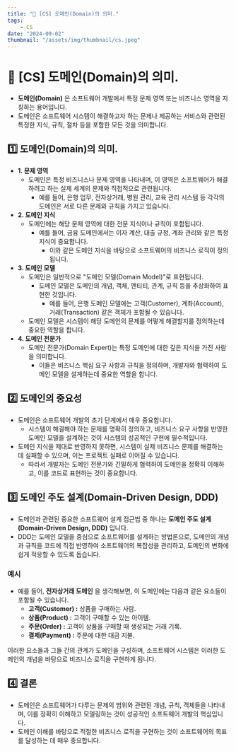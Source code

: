 ```yaml
---
title: "💾 [CS] 도메인(Domain)의 의미."
tags:
    - CS
date: "2024-09-02"
thumbnail: "/assets/img/thumbnail/cs.jpeg"
---
```


# 💾 [CS] 도메인(Domain)의 의미.
- **도메인(Domain)** 은 소프트웨어 개발에서 특정 문제 영역 또는 비즈니스 영역을 지칭하는 용어입니다.
- 도메인은 소프트웨어 시스템이 해결하고자 하는 문제나 제공하는 서비스와 관련된 특정한 지식, 규칙, 절차 등을 포함한 모든 것을 의미합니다.

## 1️⃣ 도메인(Domain)의 의미.
- **1. 문제 영역**
    - 도메인은 특정 비즈니스나 문제 영역을 나타내며, 이 영역은 소프트웨어가 해결하려고 하는 실제 세계의 문제와 직접적으로 관련됩니다.
        - 예를 들어, 은행 업무, 전자상거래, 병원 관리, 교육 관리 시스템 등 각각의 도메인은 서로 다른 문제와 규칙을 가지고 있습니다.
- **2. 도메인 지식**
    - 도메인에는 해당 문제 영역에 대한 전문 지식이나 규칙이 포함됩니다.
        - 예를 들어, 금융 도메인에서는 이자 계산, 대출 규정, 계좌 관리와 같은 특정 지식이 중요합니다.
            - 이와 같은 도메인 지식을 바탕으로 소프트웨어의 비즈니스 로직이 정의됩니다.
- **3. 도메인 모델**
    - 도메인은 일반적으로 "도메인 모델(Domain Model)"로 표현됩니다.
        - 도메인 모델은 도메인의 개념, 객체, 엔티티, 관계, 규칙 등을 추상화하여 표현한 것입니다.
            - 예를 들어, 은행 도메인 모델에는 고객(Customer), 계좌(Account), 거래(Transaction) 같은 객체가 포함될 수 있습니다.
    - 도메인 모델은 시스템이 해당 도메인의 문제를 어떻게 해결할지를 정의하는데 중요한 역할을 합니다.
- **4. 도메인 전문가**
    - 도메인 전문가(Domain Expert)는 특정 도메인에 대한 깊은 지식을 가진 사람을 의미합니다.
        - 이들은 비즈니스 핵심 요구 사항과 규칙을 정의하며, 개발자와 협력하여 도메인 모델을 설계하는데 중요한 역할을 합니다.

## 2️⃣ 도메인의 중요성
- 도메인은 소프트웨어 개발의 초기 단계에서 매우 중요합니다.
    - 시스템이 해결해야 하는 문제를 명확히 정의하고, 비즈니스 요구 사항을 반영한 도메인 모델을 설계하는 것이 시스템의 성공적인 구현에 필수적입니다.
- 도메인 지식을 제대로 반영하지 못하면, 시스템이 실제 비즈니스 문제를 해결하는 데 실패할 수 있으며, 이는 프로젝트 실패로 이어질 수 있습니다.
    - 따라서 개발자는 도메인 전문가와 긴밀하게 협력하여 도메인을 정확히 이해하고, 이를 코드로 표현하는 것이 중요합니다.

## 3️⃣ 도메인 주도 설계(Domain-Driven Design, DDD)
- 도메인과 관련된 중요한 소프트웨어 설계 접근법 중 하나는 **도메인 주도 설계(Domain-Driven Design, DDD)** 입니다.
- DDD는 도메인 모델을 중심으로 소프트웨어를 설계하는 방법론으로, 도메인의 개념과 규칙을 코드에 직접 반영하여 소프트웨어의 복잡성을 관리하고, 도메인의 변화에 쉽게 적응할 수 있도록 돕습니다.

### 예시
- 예를 들어, **전자상거래 도메인** 을 생각해보면, 이 도메인에는 다음과 같은 요소들이 포함될 수 있습니다.
    - **고객(Customer) :** 상품을 구매하는 사람.
    - **상품(Product) :** 고객이 구매할 수 있는 아이템.
    - **주문(Order) :** 고객이 상품을 구매할 때 생성되는 거래 기록.
    - **결제(Payment) :** 주문에 대한 대금 지불.

이러한 요소들과 그들 간의 관계가 도메인을 구성하며, 소프트웨어 시스템은 이러한 도메인의 개념을 바탕으로 비즈니스 로직을 구현하게 됩니다.

## 4️⃣ 결론
- 도메인은 소프트웨어가 다루는 문제의 범위와 관련된 개념, 규칙, 객체들을 나타내며, 이를 정확히 이해하고 모델링하는 것이 성공적인 소프트웨어 개발의 핵심입니다.
- 도메인 이해를 바탕으로 적절한 비즈니스 로직을 구현하는 것이 소프트웨어의 목표를 달성하는 데 매우 중요합니다.
